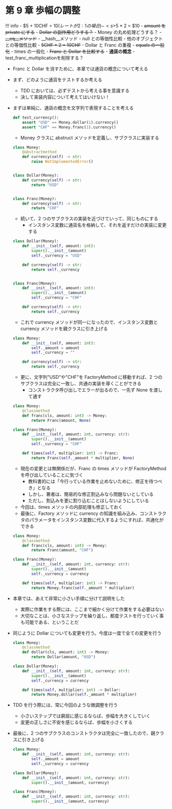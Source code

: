 # 第 9 章 歩幅の調整

<!-- prettier-ignore -->
!!! info
    -   $5 + 10CHF = $10 (レートが 2:1 の場合)
    -   <s>$5 \* 2 = $10</s>
    -   <s>amount を private にする</s>
    -   <s>Dollar の副作用どうする？</s>
    -   Money の丸め処理どうする？
    -   <s>\_\_eq\_\_メソッド</s>
    -   \_\_hash\_\_メソッド
    -   null との等価性比較
    -   他のオブジェクトとの等価性比較
    -   <s>5CHF \* 2 = 10CHF</s>
    -   Dollar と Franc の重複
    -   <s>equals の一般化</s>
    -   times の一般化
    -   <s>Franc と Dollar を比較する</s>
    -   **通貨の概念**
    -  test_franc_multiplicationを削除する？

-   Franc と Dollar を消すために、本章では通貨の概念について考える
-   まず、どのように通貨をテストするか考える
    -   TDD においては、必ずテストから考える事を意識する
    -   決して実装内容について考えてはいけない！
-   まずは単純に、通貨の概念を文字列で表現することを考える

    ```python
    def test_currency():
        assert "USD" == Money.dollar(1).currency()
        assert "CHF" == Money.franc(1).currency()
    ```

    -   Money クラスに abstruct メソッドを定義し、サブクラスに実装する

    ```python
    class Money:
        @abstractmethod
        def currency(self) -> str:
            raise NotImplementedError()


    class Dollar(Money):
        def currency(self) -> str:
            return "USD"


    class Franc(Money):
        def currency(self) -> str:
            return "CHF"
    ```

    -   続いて、2 つのサブクラスの実装を近づけていって、同じものにする
        -   インスタンス変数に通貨名を格納して、それを返すだけの実装に変更する

    ```python
    class Dollar(Money):
        def __init__(self, amount: int):
            super().__init__(amount)
            self._currency = "USD"

        def currency(self) -> str:
            return self._currency


    class Franc(Money):
        def __init__(self, amount: int):
            super().__init__(amount)
            self._currency = "CHF"

        def currency(self) -> str:
            return self._currency
    ```

    -   これで currency メソッドが同一になったので、インスタンス変数と currency メソッドを親クラスに引き上げる

    ```python
    class Money:
        def __init__(self, amount: int):
            self._amount = amount
            self._currency = ""

        def currency(self) -> str:
            return self._currency
    ```

    -   更に、文字列"USD"や"CHF"を FactoryMethod に移動すれば、2 つのサブクラスは完全に一致し、共通の実装を導くことができる
        -   コンストラクタ呼び出しでエラーが出るので、一先ず None を渡して通す

    ```python
    class Money:
        @classmethod
        def franc(cls, amount: int) -> Money:
            return Franc(amount, None)

    class Franc(Money):
        def __init__(self, amount: int, currency: str):
            super().__init__(amount)
            self._currency = "CHF"

        def times(self, multiplier: int) -> Franc:
            return Franc(self._amount * multiplier, None)
    ```

    -   現在の変更とは無関係だが、Franc の times メソッドが FactoryMethod を呼び出していることに気づく
        -   教科書的には「今行っている作業を止めないために、修正を待つべき」となる
        -   しかし、著者は、簡易的な修正割込みなら問題ないとしている
        -   ただし、割込みを更に割り込むことはしないようにしている
    -   今回は、times メソッドの内部処理も修正しておく
    -   最後に、Factory メソッドに currency の知識を組み込み、コンストラクタのパラメータをインスタンス変数に代入するようにすれば、共通化ができる

    ```python
    class Money:
        @classmethod
        def franc(cls, amount: int) -> Money:
            return Franc(amount, "CHF")

    class Franc(Money):
        def __init__(self, amount: int, currency: str):
            super().__init__(amount)
            self._currency = currency

        def times(self, multiplier: int) -> Franc:
            return Money.franc(self._amount * multiplier)
    ```

-   本章では、あえて非常に小さい手順に分けて説明をした
    -   実際に作業をする際には、ここまで細かく分けて作業をする必要はない
    -   大切なことは、小さなステップを繰り返し、都度テストを行っていく事も可能である、ということだ
-   同じように Dollar についても変更を行う。今度は一度で全ての変更を行う

    ```python
    class Money:
        @classmethod
        def dollar(cls, amount: int) -> Money:
            return Dollar(amount, "USD")

    class Dollar(Money):
        def __init__(self, amount: int, currency: str):
            super().__init__(amount)
            self._currency = currency

        def times(self, multiplier: int) -> Dollar:
            return Money.dollar(self._amount * multiplier)
    ```

-   TDD を行う際には、常に今回のような微調整を行う

    -   小さいステップでは窮屈に感じるならば、歩幅を大きくしていく
    -   変更の正しさに不安を感じるならば、歩幅を小さくする

-   最後に、2 つのサブクラスのコンストラクタは完全に一致したので、親クラスに引き上げる

    ```python
    class Money:
        def __init__(self, amount: int, currency: str):
            self._amount = amount
            self._currency = currency

    class Dollar(Money):
        def __init__(self, amount: int, currency: str):
            super().__init__(amount, currency)

    class Franc(Money):
        def __init__(self, amount: int, currency: str):
            super().__init__(amount, currency)
    ```
